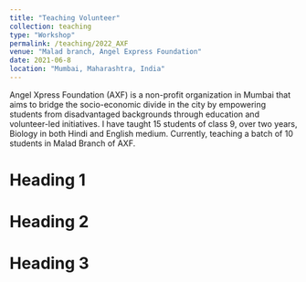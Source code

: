 ```yaml
---
title: "Teaching Volunteer"
collection: teaching
type: "Workshop"
permalink: /teaching/2022_AXF
venue: "Malad branch, Angel Express Foundation"
date: 2021-06-8
location: "Mumbai, Maharashtra, India"
---
```


Angel Xpress Foundation (AXF) is a non-profit organization in Mumbai that aims to bridge the socio-economic divide in the city by empowering students from disadvantaged backgrounds through education and volunteer-led initiatives. I have taught 15 students of class 9, over two years, Biology in both Hindi and English medium. Currently, teaching a batch of 10 students in Malad Branch of AXF.

Heading 1
======

Heading 2
======

Heading 3
======

